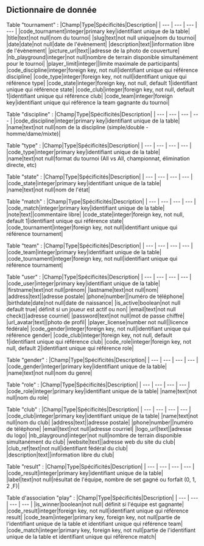 ## Dictionnaire de donnée

Table "tournament" :
|Champ|Type|Spécificités|Description|
| --- | --- | --- | --- |
|code_tournament|integer|primary key|identifiant unique de la table|
|title|text|not null|nom du tournoi|
|slug|text|not null unique|nom du tournoi|
|date|date|not null|date de l'évènement|
|description|text||information libre de l'évènement|
|picture_url|text||adresse de la photo de couverture|
|nb_playground|integer|not null|nombre de terrain disponible simultanément pour le tournoi|
|player_limit|integer||limite maximale de participants|
|code_discipline|integer|foreign key, not null|identifiant unique qui référence discipline|
|code_type|integer|foreign key, not null|identifiant unique qui référence type|
|code_state|integer|foreign key, not null, default 1|identifiant unique qui référence state|
|code_club|integer|foreign key, not null, default 1|identifiant unique qui référence club|
|code_team|integer|foreign key|identifiant unique qui référence la team gagnante du tournoi|

Table "discipline" :
|Champ|Type|Spécificités|Description|
| --- | --- | --- | --- |
|code_discipline|integer|primary key|identifiant unique de la table|
|name|text|not null|nom de la discipline (simple/double - homme/dame/mixte)|

Table "type" :
|Champ|Type|Spécificités|Description|
| --- | --- | --- | --- |
|code_type|integer|primary key|identifiant unique de la table|
|name|text|not null|format du tournoi (All vs All, championnat, élimination directe, etc)

Table "state" :
|Champ|Type|Spécificités|Description|
| --- | --- | --- | --- |
|code_state|integer|primary key|identifiant unique de la table|
|name|text|not null|nom de l'état|

Table "match" :
|Champ|Type|Spécificités|Description|
| --- | --- | --- | --- |
|code_match|integer|primary key|identifiant unique de la table|
|note|text||commentaire libre|
|code_state|integer|foreign key, not null, default 1|identifiant unique qui référence state|
|code_tournament|integer|foreign key, not null|identifiant unique qui référence tournament|

Table "team" :
|Champ|Type|Spécificités|Description|
| --- | --- | --- | --- |
|code_team|integer|primary key|identifiant unique de la table|
|code_tournament|integer|foreign key, not null|identifiant unique qui référence tournament|

Table "user" :
|Champ|Type|Spécificités|Description|
| --- | --- | --- | --- |
|code_user|integer|primary key|identifiant unique de la table|
|firstname|text|not null|prénom|
|lastname|text|not null|nom|
|address|text||adresse postale|
|phone|number||numéro de téléphone|
|birthdate|date|not null|date de naissance|
|is_active|boolean|not null default true| définit si un joueur est actif ou non|
|email|text|not null check()|adresse courriel|
|password|text|not null|mot de passe chiffré|
|url_avatar|text||photo de profil|
|player_license|number not null||licence fédérale|
|code_gender|integer|foreign key, not null|identifiant unique qui référence gender|
|code_club|integer|foreign key, not null, default 1|identifiant unique qui référence club|
|code_role|integer|foreign key, not null, default 2|identifiant unique qui référence role|

Table "gender" :
|Champ|Type|Spécificités|Description|
| --- | --- | --- | --- |
|code_gender|integer|primary key|identifiant unique de la table|
|name|text|not null|nom du genre|

Table "role" :
|Champ|Type|Spécificités|Description|
| --- | --- | --- | --- |
|code_role|integer|primary key|identifiant unique de la table|
|name|text|not null|nom du role|

Table "club" :
|Champ|Type|Spécificités|Description|
| --- | --- | --- | --- |
|code_club|integer|primary key|identifiant unique de la table|
|name|text|not null|nom du club|
|address|text||adresse postale|
|phone|number||numéro de téléphone|
|email|text|not null|adresse courriel|
|logo_url|text||adresse du logo|
|nb_playground|integer|not null|nombre de terrain disponible simultanément du club|
|website|text||adresse web du site du club|
|club_ref|text|not null|identifiant fédéral du club|
|description|text||information libre du club|

Table "result" :
|Champ|Type|Spécificités|Description|
| --- | --- | --- | --- |
|code_result|integer|primary key|identifiant unique de la table|
|label|text|not null|résultat de l'équipe, nombre de set gagné ou forfait (0, 1, 2 ,F)|

Table d'association "play" :
|Champ|Type|Spécificités|Description|
| --- | --- | --- | --- |
|is_winner|boolean|not null| définit si l'équipe est gagnante|
|code_result|integer|foreign key, not null|identifiant unique qui référence result|
|code_team|integer|primary key, foreign key, not null|partie de l'identifiant unique de la table et identifiant unique qui référence team|
|code_match|integer|primary key, foreign key, not null|partie de l'identifiant unique de la table et identifiant unique qui référence match|